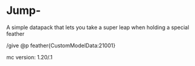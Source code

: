 # Jump-
 A simple datapack that lets you take a super leap when holding a special feather

/give @p feather{CustomModelData:21001}

mc version: 1.20/.1
